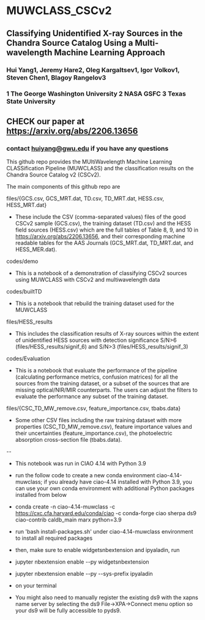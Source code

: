# MUWCLASS_CSCv2
 
## Classifying Unidentified X-ray Sources in the Chandra Source Catalog Using a Multi-wavelength Machine Learning Approach
### Hui Yang1, Jeremy Hare2, Oleg Kargaltsev1, Igor Volkov1, Steven Chen1, Blagoy Rangelov3
### 1 The George Washington University 2 NASA GSFC 3 Texas State University

## CHECK our paper at https://arxiv.org/abs/2206.13656

### contact huiyang@gwu.edu if you have any questions

This github repo provides the MUltiWavelength Machine Learning CLASSification Pipeline (MUWCLASS) and the classification results on the Chandra Source Catalog v2 (CSCv2).

The main components of this github repo are

files/{GCS.csv, GCS_MRT.dat, TD.csv, TD_MRT.dat, HESS.csv, HESS_MRT.dat}
- These include the CSV (comma-separated values) files of the good CSCv2 sample (GCS.csv), the training dataset (TD.csv) and the HESS field sources (HESS.csv) which are the full tables of Table 8, 9, and 10 in https://arxiv.org/abs/2206.13656, and their corresponding machine readable tables for the AAS Journals (GCS_MRT.dat, TD_MRT.dat, and HESS_MER.dat). 

codes/demo
- This is a notebook of a demonstration of classifying CSCv2 sources using MUWCLASS with CSCv2 and multiwavelength data

codes/builtTD
- This is a notebook that rebuild the training dataset used for the MUWCLASS

files/HESS_results
- This includes the classification results of X-ray sources within the extent of unidentified HESS sources with detection significance S/N>6 (files/HESS_results/signif_6) and S/N>3 (files/HESS_results/signif_3)

codes/Evaluation
- This is a notebook that evaluate the performance of the pipeline (calculating performance metrics, confusion matrices) for all the sources from the training dataset, or a subset of the sources that are missing optical/NIR/MIR counterparts. The users can adjust the filters to evaluate the performance any subset of the training dataset. 

files/{CSC_TD_MW_remove.csv, feature_importance.csv, tbabs.data}
- Some other CSV files including the raw training dataset with more properties (CSC_TD_MW_remove.csv), feature importance values and their uncertainties (feature_importance.csv), the photoelectric absorption cross-section file (tbabs.data).

-- 

* This notebook was run in CIAO 4.14 with Python 3.9 
* run the follow code to create a new conda environment ciao-4.14-muwclass; if you already have ciao-4.14 installed with Python 3.9, you can use your own conda environment with additional Python packages installed from below
* conda create -n ciao-4.14-muwclass -c https://cxc.cfa.harvard.edu/conda/ciao -c conda-forge ciao sherpa ds9 ciao-contrib caldb_main marx python=3.9

* run 'bash install-packages.sh' under ciao-4.14-muwclass environment to install all required packages 

* then, make sure to enable widgetsnbextension and ipyaladin, run 
* jupyter nbextension enable --py widgetsnbextension
* jupyter nbextension enable --py --sys-prefix ipyaladin
- on your terminal 

* You might also need to manually register the existing ds9 with the xapns name server by selecting the ds9 File->XPA->Connect menu option so your ds9 will be fully accessible to pyds9. 

